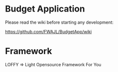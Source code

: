 Budget Application
=====================

Please read the wiki before starting any development:

https://github.com/FWAJL/BudgetApp/wiki

Framework
=====================
LOFFY =>  Light Opensource Framework For You